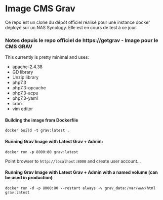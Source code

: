 # Image CMS Grav

Ce repo est un clone du dépôt officiel réalisé pour une instance docker déployé sur un NAS Synology.
Elle est en cours de test à ce jour.

### Notes depuis le repo officiel de https://getgrav - Image pour le CMS GRAV

This currently is pretty minimal and uses:

* apache-2.4.38
* GD library
* Unzip library
* php7.3
* php7.3-opcache
* php7.3-acpu
* php7.3-yaml
* cron
* vim editor

#### Building the image from Dockerfile

```
docker build -t grav:latest .
```

#### Running Grav Image with Latest Grav + Admin:

```
docker run -p 8000:80 grav:latest
```

Point browser to `http://localhost:8000` and create user account...

#### Running Grav Image with Latest Grav + Admin with a named volume (can be used in production)

```
docker run -d -p 8000:80 --restart always -v grav_data:/var/www/html grav:latest
```
